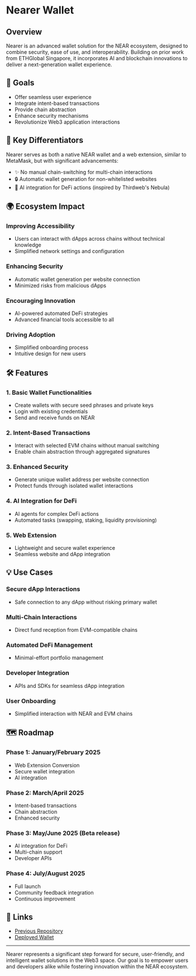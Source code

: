 # Nearer Wallet

## Overview
Nearer is an advanced wallet solution for the NEAR ecosystem, designed to combine security, ease of use, and interoperability. Building on prior work from ETHGlobal Singapore, it incorporates AI and blockchain innovations to deliver a next-generation wallet experience.

## 🎯 Goals
- Offer seamless user experience
- Integrate intent-based transactions
- Provide chain abstraction
- Enhance security mechanisms
- Revolutionize Web3 application interactions

## 🌟 Key Differentiators
Nearer serves as both a native NEAR wallet and a web extension, similar to MetaMask, but with significant advancements:

- ✨ No manual chain-switching for multi-chain interactions
- 🔒 Automatic wallet generation for non-whitelisted websites
- 🤖 AI integration for DeFi actions (inspired by Thirdweb's Nebula)

## 🌍 Ecosystem Impact

### Improving Accessibility
- Users can interact with dApps across chains without technical knowledge
- Simplified network settings and configuration

### Enhancing Security
- Automatic wallet generation per website connection
- Minimized risks from malicious dApps

### Encouraging Innovation
- AI-powered automated DeFi strategies
- Advanced financial tools accessible to all

### Driving Adoption
- Simplified onboarding process
- Intuitive design for new users

## 🛠 Features

### 1. Basic Wallet Functionalities
- Create wallets with secure seed phrases and private keys
- Login with existing credentials
- Send and receive funds on NEAR

### 2. Intent-Based Transactions
- Interact with selected EVM chains without manual switching
- Enable chain abstraction through aggregated signatures

### 3. Enhanced Security
- Generate unique wallet address per website connection
- Protect funds through isolated wallet interactions

### 4. AI Integration for DeFi
- AI agents for complex DeFi actions
- Automated tasks (swapping, staking, liquidity provisioning)

### 5. Web Extension
- Lightweight and secure wallet experience
- Seamless website and dApp integration

## 💡 Use Cases

### Secure dApp Interactions
- Safe connection to any dApp without risking primary wallet

### Multi-Chain Interactions
- Direct fund reception from EVM-compatible chains

### Automated DeFi Management
- Minimal-effort portfolio management

### Developer Integration
- APIs and SDKs for seamless dApp integration

### User Onboarding
- Simplified interaction with NEAR and EVM chains

## 🗺 Roadmap

### Phase 1: January/February 2025
- Web Extension Conversion
- Secure wallet integration
- AI integration

### Phase 2: March/April 2025 
- Intent-based transactions
- Chain abstraction
- Enhanced security
  
### Phase 3: May/June 2025 (Beta release)
- AI integration for DeFi
- Multi-chain support
- Developer APIs

### Phase 4: July/August 2025
- Full launch
- Community feedback integration
- Continuous improvement

## 🔗 Links
- [Previous Repository](https://github.com/derek2403/NEARer)
- [Deployed Wallet](https://near-alpha.vercel.app/)

---

Nearer represents a significant step forward for secure, user-friendly, and intelligent wallet solutions in the Web3 space. Our goal is to empower users and developers alike while fostering innovation within the NEAR ecosystem.
